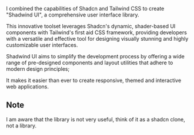 I combined the capabilities of Shadcn and Tailwind CSS to create "Shadwind UI", a comprehensive user interface library.

This innovative toolset leverages Shadcn's dynamic, shader-based UI components with Tailwind's first aid CSS framework, providing developers with a versatile and effective tool for designing visually stunning and highly customizable user interfaces.

Shadwind UI aims to simplify the development process by offering a wide range of pre-designed components and layout utilities that adhere to modern design principles;

It makes it easier than ever to create responsive, themed and interactive web applications.

## Note
I am aware that the library is not very useful, think of it as a shadcn clone, not a library.
